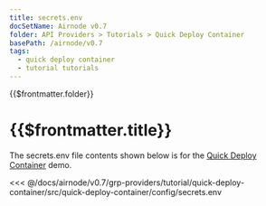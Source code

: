 ```yaml
---
title: secrets.env
docSetName: Airnode v0.7
folder: API Providers > Tutorials > Quick Deploy Container
basePath: /airnode/v0.7
tags:
  - quick deploy container
  - tutorial tutorials
---
```


<TitleSpan>{{$frontmatter.folder}}</TitleSpan>

# {{$frontmatter.title}}

<VersionWarning/>

The secrets.env file contents shown below is for the
[Quick Deploy Container](./) demo.

<!-- prettier-ignore -->
<<< @/docs/airnode/v0.7/grp-providers/tutorial/quick-deploy-container/src/quick-deploy-container/config/secrets.env
